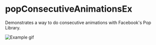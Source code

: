 popConsecutiveAnimationsEx
==========================

Demonstrates a way to do consecutive animations with Facebook's Pop Library.

![Example gif](https://db.tt/vvSwEqKM "demo")
